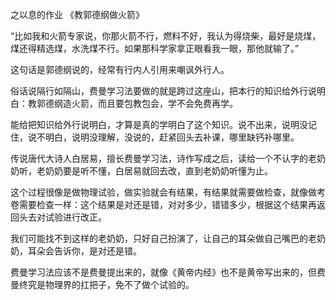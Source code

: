 之以息的作业 《教郭德纲做火箭》

“比如我和火箭专家说，你那火箭不行，燃料不好，我认为得烧柴，最好是烧煤，煤还得精选煤，水洗煤不行。如果那科学家拿正眼看我一眼，那他就输了。”

这句话是郭德纲说的，经常有行内人引用来嘲讽外行人。

俗话说隔行如隔山，费曼学习法要做的就是跨过这座山，把本行的知识给外行说明白：教郭德纲造火箭，而且要包教包会，学不会免费再学。

能给把知识给外行说明白，才算是真的学明白了这个知识。说不出来，说明没记住，说不明白，说明没理解，没说的，赶紧回头去补课，哪里缺钙补哪里。

传说唐代大诗人白居易，擅长费曼学习法，诗作写成之后，读给一个不认字的老奶奶听，老奶奶要是听不懂，白居易就回去改，直到老奶奶听懂为止。

这个过程很像是做物理试验，做实验就会有结果，有结果就需要做检查，就像做考卷需要检查一样：这个结果是对还是错，对对多少，错错多少，根据这个结果再返回头去对试验进行改正。

我们可能找不到这样的老奶奶，只好自己扮演了，让自己的耳朵做自己嘴巴的老奶奶，耳朵会告诉你，是对还是错。

费曼学习法应该不是费曼提出来的，就像《黄帝内经》也不是黄帝写出来的，但费曼终究是物理界的扛把子，免不了做个试验的。
